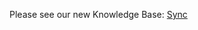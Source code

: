 Please see our new Knowledge Base: [Sync](https://support.emby.media/support/solutions/articles/44001162174-sync)